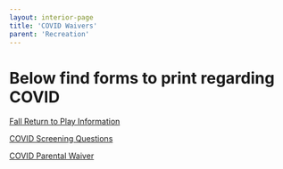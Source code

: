 ```yaml
---
layout: interior-page
title: 'COVID Waivers'
parent: 'Recreation'
---
```


# Below find forms to print regarding COVID 

[Fall Return to Play Information](https://storage.googleapis.com/static.rutherford-nj.com/recreation/waivers/Fall%202020%20Return%20to%20Play%20Final.pdf)

[COVID Screening Questions](https://storage.googleapis.com/static.rutherford-nj.com/recreation/waivers/COVID-19%20Screening%20Questions%20Fall%20Rec%20Sports.pdf)

[COVID Parental Waiver](https://storage.googleapis.com/static.rutherford-nj.com/recreation/waivers/Parental%20Waiver%20COVID%20RUTHERFORD.pdf)
